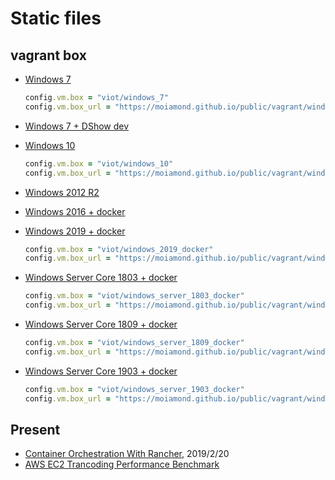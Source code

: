 # Static files

## vagrant box

- [Windows 7](https://moiamond.github.io/public/vagrant/windows_7.json)

  ```ruby
  config.vm.box = "viot/windows_7"
  config.vm.box_url = "https://moiamond.github.io/public/vagrant/windows_7.json"
  ```

- [Windows 7 + DShow dev](https://moiamond.github.io/public/vagrant/windows_7_dshow.json)
- [Windows 10](https://moiamond.github.io/public/vagrant/windows_10.json)

  ```ruby
  config.vm.box = "viot/windows_10"
  config.vm.box_url = "https://moiamond.github.io/public/vagrant/windows_10.json"
  ```

- [Windows 2012 R2](https://moiamond.github.io/public/vagrant/windows_2012r2.json)
- [Windows 2016 + docker](https://moiamond.github.io/public/vagrant/windows_2016_docker.json)
- [Windows 2019 + docker](https://moiamond.github.io/public/vagrant/windows_2019_docker.json)

  ```ruby
  config.vm.box = "viot/windows_2019_docker"
  config.vm.box_url = "https://moiamond.github.io/public/vagrant/windows_2019_docker.json"
  ```

- [Windows Server Core 1803 + docker](https://moiamond.github.io/public/vagrant/windows_server_1803_docker.json)

  ```ruby
  config.vm.box = "viot/windows_server_1803_docker"
  config.vm.box_url = "https://moiamond.github.io/public/vagrant/windows_server_1803_docker.json"
  ```

- [Windows Server Core 1809 + docker](https://moiamond.github.io/public/vagrant/windows_server_1809_docker.json)

  ```ruby
  config.vm.box = "viot/windows_server_1809_docker"
  config.vm.box_url = "https://moiamond.github.io/public/vagrant/windows_server_1809_docker.json"
  ```

- [Windows Server Core 1903 + docker](https://moiamond.github.io/public/vagrant/windows_server_1903_docker.json)

  ```ruby
  config.vm.box = "viot/windows_server_1903_docker"
  config.vm.box_url = "https://moiamond.github.io/public/vagrant/windows_server_1903_docker.json"
  ```

## Present

- [Container Orchestration With Rancher](https://moiamond.github.io/public/slides/container-orchestration-with-rancher), 2019/2/20
- [AWS EC2 Trancoding Performance Benchmark](https://moiamond.github.io/public/slides/trancoding-perf-ec2)